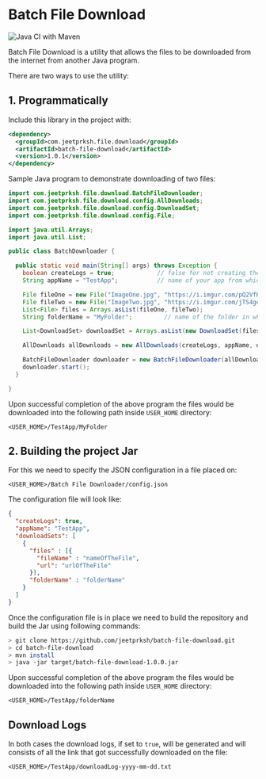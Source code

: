 # Batch File Download

![Java CI with Maven](https://github.com/jeetprksh/batch-file-download/workflows/Java%20CI%20with%20Maven/badge.svg?branch=master)

Batch File Download is a utility that allows the files to be downloaded from the internet from another Java program.

There are two ways to use the utility:

## 1. Programmatically

Include this library in the project with:

```xml
<dependency>
  <groupId>com.jeetprksh.file.download</groupId>
  <artifactId>batch-file-download</artifactId>
  <version>1.0.1</version>
</dependency>
```

Sample Java program to demonstrate downloading of two files:

```java
import com.jeetprksh.file.download.BatchFileDownloader;
import com.jeetprksh.file.download.config.AllDownloads;
import com.jeetprksh.file.download.config.DownloadSet;
import com.jeetprksh.file.download.config.File;

import java.util.Arrays;
import java.util.List;

public class BatchDownloader {

  public static void main(String[] args) throws Exception {
    boolean createLogs = true;            // false for not creating the logs for downloaded files
    String appName = "TestApp";           // name of your app from which the files are being downloaded

    File fileOne = new File("ImageOne.jpg", "https://i.imgur.com/pQ2VfHI.jpg");
    File fileTwo = new File("ImageTwo.jpg", "https://i.imgur.com/jTS4geM.jpeg");
    List<File> files = Arrays.asList(fileOne, fileTwo);
    String folderName = "MyFolder";         // name of the folder in which the above two files will be saved once downloaded

    List<DownloadSet> downloadSet = Arrays.asList(new DownloadSet(files, folderName));

    AllDownloads allDownloads = new AllDownloads(createLogs, appName, downloadSet);

    BatchFileDownloader downloader = new BatchFileDownloader(allDownloads);
    downloader.start();
  }

}
```

Upon successful completion of the above program the files would be downloaded into the following path inside `USER_HOME` directory:

`<USER_HOME>/TestApp/MyFolder`

## 2. Building the project Jar

For this we need to specify the JSON configuration in a file placed on:

`<USER_HOME>/Batch File Downloader/config.json`

The configuration file will look like:

```json
{
  "createLogs": true,
  "appName": "TestApp",
  "downloadSets": [
    {
      "files" : [{
        "fileName" : "nameOfTheFile",
        "url": "urlOfTheFile"
      }],
      "folderName" : "folderName"
    }
  ]
}
```

Once the configuration file is in place we need to build the repository and build the Jar
using following commands:

```sh
> git clone https://github.com/jeetprksh/batch-file-download.git
> cd batch-file-download
> mvn install
> java -jar target/batch-file-download-1.0.0.jar
```

Upon successful completion of the above program the files would be downloaded into the following path inside `USER_HOME` directory:

`<USER_HOME>/TestApp/folderName`

## Download Logs

In both cases the download logs, if set to `true`, will be generated and will consists of all the link that got successfully downloaded on the file:

`<USER_HOME>/TestApp/downloadLog-yyyy-mm-dd.txt`
